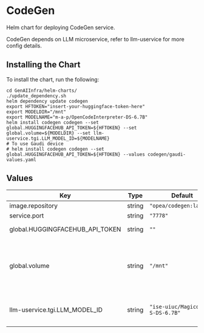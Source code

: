 # CodeGen

Helm chart for deploying CodeGen service.

CodeGen depends on LLM microservice, refer to llm-uservice for more config details.

## Installing the Chart

To install the chart, run the following:

```console
cd GenAIInfra/helm-charts/
./update_dependency.sh
helm dependency update codegen
export HFTOKEN="insert-your-huggingface-token-here"
export MODELDIR="/mnt"
export MODELNAME="m-a-p/OpenCodeInterpreter-DS-6.7B"
helm install codegen codegen --set global.HUGGINGFACEHUB_API_TOKEN=${HFTOKEN} --set global.volume=${MODELDIR} --set llm-uservice.tgi.LLM_MODEL_ID=${MODELNAME}
# To use Gaudi device
# helm install codegen codegen --set global.HUGGINGFACEHUB_API_TOKEN=${HFTOKEN} --values codegen/gaudi-values.yaml
```

## Values

| Key                             | Type   | Default                          | Description                                                                                                                              |
| ------------------------------- | ------ | -------------------------------- | ---------------------------------------------------------------------------------------------------------------------------------------- |
| image.repository                | string | `"opea/codegen:latest"`          |                                                                                                                                          |
| service.port                    | string | `"7778"`                         |                                                                                                                                          |
| global.HUGGINGFACEHUB_API_TOKEN | string | `""`                             | Your own Hugging Face API token                                                                                                          |
| global.volume                   | string | `"/mnt"`                         | Cached models directory, tgi will not download if the model is cached here. The "volume" will be mounted to container as /data directory |
| llm-uservice.tgi.LLM_MODEL_ID   | string | `"ise-uiuc/Magicoder-S-DS-6.7B"` | Models id from https://huggingface.co/, or predownloaded model directory                                                                 |
